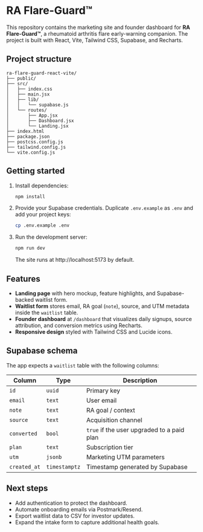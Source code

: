 # RA Flare-Guard™

This repository contains the marketing site and founder dashboard for **RA Flare-Guard™**, a rheumatoid arthritis flare early-warning companion. The project is built with React, Vite, Tailwind CSS, Supabase, and Recharts.

## Project structure

```
ra-flare-guard-react-vite/
├── public/
├── src/
│   ├── index.css
│   ├── main.jsx
│   ├── lib/
│   │   └── supabase.js
│   └── routes/
│       ├── App.jsx
│       ├── Dashboard.jsx
│       └── Landing.jsx
├── index.html
├── package.json
├── postcss.config.js
├── tailwind.config.js
└── vite.config.js
```

## Getting started

1. Install dependencies:

   ```bash
   npm install
   ```

2. Provide your Supabase credentials. Duplicate `.env.example` as `.env` and add your project keys:

   ```bash
   cp .env.example .env
   ```

3. Run the development server:

   ```bash
   npm run dev
   ```

   The site runs at http://localhost:5173 by default.

## Features

- **Landing page** with hero mockup, feature highlights, and Supabase-backed waitlist form.
- **Waitlist form** stores email, RA goal (`note`), source, and UTM metadata inside the `waitlist` table.
- **Founder dashboard** at `/dashboard` that visualizes daily signups, source attribution, and conversion metrics using Recharts.
- **Responsive design** styled with Tailwind CSS and Lucide icons.

## Supabase schema

The app expects a `waitlist` table with the following columns:

| Column      | Type     | Description                                |
| ----------- | -------- | ------------------------------------------ |
| `id`        | `uuid`   | Primary key                                |
| `email`     | `text`   | User email                                 |
| `note`      | `text`   | RA goal / context                          |
| `source`    | `text`   | Acquisition channel                        |
| `converted` | `bool`   | `true` if the user upgraded to a paid plan |
| `plan`      | `text`   | Subscription tier                          |
| `utm`       | `jsonb`  | Marketing UTM parameters                    |
| `created_at`| `timestamptz` | Timestamp generated by Supabase       |

## Next steps

- Add authentication to protect the dashboard.
- Automate onboarding emails via Postmark/Resend.
- Export waitlist data to CSV for investor updates.
- Expand the intake form to capture additional health goals.
